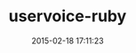 ---
layout: post
title:  "uservoice-ruby"
repo:   "uservoice/uservoice-ruby"
date:   2015-02-18 17:11:23
gemurl: http://developer.uservoice.com/docs/api/ruby-sdk/
---